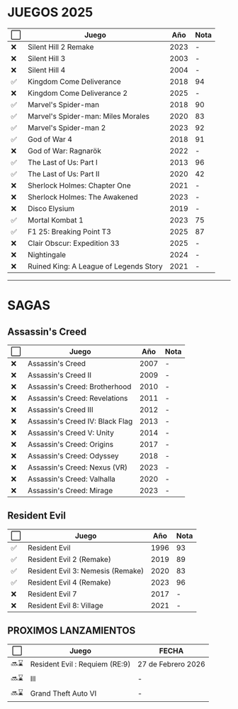 # JUEGOS 2025
| ⬜ | Juego                                      | Año | Nota |                                                    
|----|--------------------------------------------|-----|------|
| ❌ | Silent Hill 2 Remake                      | 2023 | - |      
| ❌ | Silent Hill 3                             | 2003 | - |     
| ❌ | Silent Hill 4                             | 2004 | - |     
| ✅ | Kingdom Come Deliverance                  | 2018 | 94 |     
| ❌ | Kingdom Come Deliverance 2                | 2025 | - |     
| ✅ | Marvel's Spider-man                       | 2018 | 90 |     
| ✅ | Marvel's Spider-man: Miles Morales        | 2020 | 83 |     
| ✅ | Marvel's Spider-man 2                     | 2023 | 92 |     
| ✅ | God of War 4                              | 2018 | 91 |      
| ❌ | God of War: Ragnarök                      | 2022 | - |      
| ✅ | The Last of Us: Part I                    | 2013 | 96 |      
| ✅ | The Last of Us: Part II                   | 2020 | 42 |      
| ❌ | Sherlock Holmes: Chapter One              | 2021 | - |      
| ❌ | Sherlock Holmes: The Awakened             | 2023 | - |      
| ❌ | Disco Elysium                             | 2019 | - |      
| ✅ | Mortal Kombat 1                           | 2023 | 75 |
| ✅ | F1 25: Breaking Point T3                  | 2025 | 87 |
| ❌ | Clair Obscur: Expedition 33               | 2025 | - |
| ❌ | Nightingale                               | 2024 | - |
| ❌ | Ruined King: A League of Legends Story    | 2021 | - |

---

# SAGAS
## Assassin's Creed
| ⬜ | Juego                                      | Año | Nota |                                                    
|----|--------------------------------------------|-----|------|
| ❌ | Assassin's Creed                           | 2007 | - | 
| ❌ | Assassin's Creed II                        | 2009 | - | 
| ❌ | Assassin's Creed: Brotherhood              | 2010 | - | 
| ❌ | Assassin's Creed: Revelations              | 2011 | - | 
| ❌ | Assassin's Creed III                       | 2012 | - | 
| ❌ | Assassin's Creed IV: Black Flag            | 2013 | - | 
| ❌ | Assassin's Creed V: Unity                  | 2014 | - | 
| ❌ | Assassin's Creed: Origins                  | 2017 | - | 
| ❌ | Assassin's Creed: Odyssey                  | 2018 | - | 
| ❌ | Assassin's Creed: Nexus (VR)               | 2023 | - | 
| ❌ | Assassin's Creed: Valhalla                 | 2020 | - | 
| ❌ | Assassin's Creed: Mirage                   | 2023 | - | 

## Resident Evil
| ⬜ | Juego                                      | Año | Nota |                                                    
|----|--------------------------------------------|-----|------|
| ✅ | Resident Evil                              | 1996 | 93 | 
| ✅ | Resident Evil 2 (Remake)                   | 2019 | 89 | 
| ✅ | Resident Evil 3: Nemesis (Remake)          | 2020 | 83 | 
| ✅ | Resident Evil 4 (Remake)                   | 2023 | 96 | 
| ❌ | Resident Evil 7                            | 2017 | - | 
| ❌ | Resident Evil 8: Village                   | 2021 | - | 

## PROXIMOS LANZAMIENTOS
|  ⬜  | Juego                                      | FECHA |                                                  
|-------|---------------------------------------------|-----|
| 🔜⌛ | Resident Evil : Requiem (RE:9)      | 27 de Febrero 2026 |
| 🔜⌛ | Ill                                          | - |
| 🔜⌛ | Grand Theft Auto VI                          | - |
